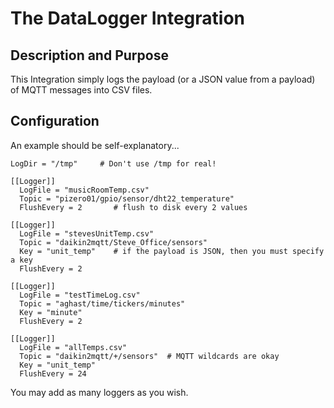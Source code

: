 # The DataLogger Integration
## Description and Purpose
This Integration simply logs the payload (or a JSON value from a payload) of MQTT messages into
CSV files.

## Configuration
An example should be self-explanatory...
```
LogDir = "/tmp"     # Don't use /tmp for real!

[[Logger]]
  LogFile = "musicRoomTemp.csv"
  Topic = "pizero01/gpio/sensor/dht22_temperature"
  FlushEvery = 2       # flush to disk every 2 values

[[Logger]]
  LogFile = "stevesUnitTemp.csv"
  Topic = "daikin2mqtt/Steve_Office/sensors"
  Key = "unit_temp"    # if the payload is JSON, then you must specify a key
  FlushEvery = 2

[[Logger]]
  LogFile = "testTimeLog.csv"
  Topic = "aghast/time/tickers/minutes"
  Key = "minute"
  FlushEvery = 2
  
[[Logger]]
  LogFile = "allTemps.csv"
  Topic = "daikin2mqtt/+/sensors"  # MQTT wildcards are okay
  Key = "unit_temp" 
  FlushEvery = 24
```
You may add as many loggers as you wish.
